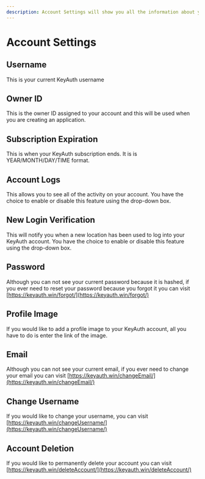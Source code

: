 ```yaml
---
description: Account Settings will show you all the information about your account.
---
```


# Account Settings

## Username

This is your current KeyAuth username

## Owner ID

This is the owner ID assigned to your account and this will be used when you are creating an application.&#x20;

## Subscription Expiration

This is when your KeyAuth subscription ends. It is is YEAR/MONTH/DAY/TIME format.

## Account Logs

This allows you to see all of the activity on your account. You have the choice to enable or disable this feature using the drop-down box.&#x20;

## New Login Verification

This will notify you when a new location has been used to log into your KeyAuth account. You have the choice to enable or disable this feature using the drop-down box.&#x20;

## Password

Although you can not see your current password because it is hashed, if you ever need to reset your password because you forgot it you can visit [https://keyauth.win/forgot/](https://keyauth.win/forgot/)

## Profile Image

If you would like to add a profile image to your KeyAuth account, all you have to do is enter the link of the image.&#x20;

## Email

Although you can not see your current email, if you ever need to change your email you can visit [https://keyauth.win/changeEmail/](https://keyauth.win/changeEmail/)

## Change Username

If you would like to change your username, you can visit [https://keyauth.win/changeUsername/](https://keyauth.win/changeUsername/)

## Account Deletion

If you would like to permanently delete your account you can visit [https://keyauth.win/deleteAccount/](https://keyauth.win/deleteAccount/)
